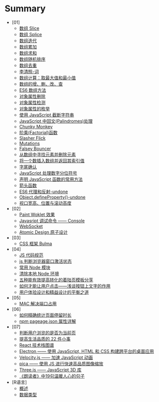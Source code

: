 # Summary

* [01]
    * [数组 Slice](/01/04.array.slice.md)
    * [数组 Splice](/01/08.array.splice.md)
    * [数组迭代](/01/08.array.iteration.md)
    * [数组累加](/01/08.array.accumulation.md)
    * [数组求和](/01/08.array.summation.md)
    * [数组随机排序](/01/08.array.shuffle.md)
    * [数组去重](/01/08.array.unique.md)
    * [李清照-词](/01/09.poetry.md)
    * [数组计算：取最大值和最小值](/01/09.array.calculate.md)
    * [数组的增、删、改、查](/01/09.array.operate.md)
    * [ES6 数组方法](/01/09.array.es6.md)
    * [对象属性删除](/01/09.object.delete.md)
    * [对象属性检测](/01/09.object.detection.md)
    * [对象属性的枚举](/01/09.object.enumerate.md)
    * [使用 JavaScript 截断字符串](/01/10.string.truncate.md)
    * [JavaScript 中回文(Palindromes)处理](/01/10.string.palindrome.md)
    * [Chunky Monkey](/01/10.chunky.monkey.md)
    * [阶乘(Factorial)函数](/01/10.factorial.md)
    * [Slasher Flick](/01/10.slasher.flick.md)
    * [Mutations](/01/10.mutations.md)
    * [Falsey Bouncer](/01/10.falsey.bouncer.md)
    * [从数组中寻找元素并删除元素](/01/11.array.destroyer.md)
    * [将一个数插入数组并返回其索引值](/01/11.array.where.md)
    * [字尾确认](/01/12.string.end.md)
    * [JavaScript 处理数字分位符号](/01/12.commas.separators.md)
    * [声明 JavaScript 函数的常用方法](/01/15.declare.function.md)
    * [箭头函数](/01/15.arrow.function.md)
    * [ES6 代理和反射-undone](/01/15.proxy.md)
    * [Object.defineProperty()-undone](/01/15.define.property.md)
    * [视口宽高、位置与滚动高度](/01/15.offset.scroll.client.md)
* [02]
    * [Paint Woklet 效果](/02/01.paint.api.md)
    * [Javasript 调试命令 —— Console](/02/06.console.md)
    * [WebSocket](/02/06.websocket.md)
    * [Atomic Design 原子设计](/02/07.atomic.design.md)
* [03]
    * [CSS 框架 Bulma](/03/01.bulma.framework.md)
* [04]
    * [JS 代码规范](/04/09.js.styleguide.md)
    * [js 判断浏览器窗口激活状态](/04/10.document.hidden.md)
    * [常用 Node 模块](/04/10.node.module.md)
    * [清除本地 Node 环境](/04/10.node.clear.md)
    * [五种能有效提高转化的着陆页模板分享](/04/16.ab.module.md)
    * [如何才能让用户点击——浅谈按钮上文字的作用](/04/16.button.text.md)
    * [用户体验设计和精益设计的平衡之道](/04/16.design.balance.md)
* [05]
    * [MAC 解决端口占用](./05/16.system.progress.md)
* [06]
    * [如何精确统计页面停留时长](./06/06.time-on-page.md)
    * [npm pageage.json 属性详解](./06/19.npm.package.md)
* [07]
    * [判断用户浏览的是否为当前页](./07/11.visibility.md)
    * [提高生活品质的 22 件小事](./07/11.life.md)
    * [React 技术栈图谱](./07/11.react.developer.roadmap.md)
    * [Electron —— 使用 JavaScript, HTML 和 CSS 构建跨平台的桌面应用](./07/11.electron.md)
    * [Velocity.js —— 加速 JavaScript 动画](./07/11.velocity.js.md)
    * [pica —— 使用 JS 进行快速高品质图像缩放](./07/11.pica.md)
    * [Three.js —— JavaScript 3D 库](./07/11.there.js.md)
    * [《朗读者》中19句温暖人心的句子](./07/13.declaimer.md)
* [R语言]
    * [概述](/program.R/r.start.md)
    * [数据类型](/program.R/r.type.md)
